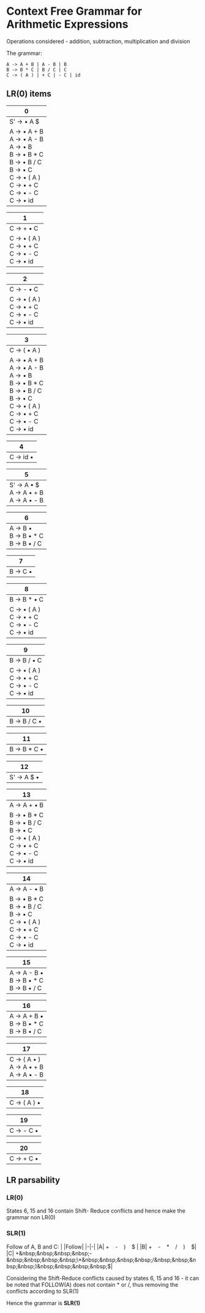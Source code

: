 # Context Free Grammar for Arithmetic Expressions

Operations considered - addition, subtraction, multiplication and division

The grammar:

```
A -> A + B | A - B | B
B -> B * C | B / C | C
C -> ( A ) | + C | - C | id
```

## LR(0) items

| 0                                                                                                                                                                         |
| ------------------------------------------------------------------------------------------------------------------------------------------------------------------------- |
| S' -> • A $                                                                                                                                                               |
| A -> • A + B <br/> A -> • A - B <br/> A -> • B <br/> B -> • B \* C <br/> B -> • B / C <br/> B -> • C <br/> C -> • ( A ) <br/> C -> • + C <br/> C -> • - C <br/> C -> • id |

| 1                                                              |
| -------------------------------------------------------------- |
| C -> + • C                                                     |
| C -> • ( A ) <br/> C -> • + C <br/> C -> • - C <br/> C -> • id |

| 2                                                              |
| -------------------------------------------------------------- |
| C -> - • C                                                     |
| C -> • ( A ) <br/> C -> • + C <br/> C -> • - C <br/> C -> • id |

| 3                                                                                                                                                                         |
| ------------------------------------------------------------------------------------------------------------------------------------------------------------------------- |
| C -> ( • A )                                                                                                                                                              |
| A -> • A + B <br/> A -> • A - B <br/> A -> • B <br/> B -> • B \* C <br/> B -> • B / C <br/> B -> • C <br/> C -> • ( A ) <br/> C -> • + C <br/> C -> • - C <br/> C -> • id |

| 4         |
| --------- |
| C -> id • |

| 5                                                 |
| ------------------------------------------------- |
| S' -> A • $ <br/> A -> A • + B <br/> A -> A • - B |

| 6                                               |
| ----------------------------------------------- |
| A -> B • <br/> B -> B • \* C <br/> B -> B • / C |

| 7        |
| -------- |
| B -> C • |

| 8                                                              |
| -------------------------------------------------------------- |
| B -> B \* • C                                                  |
| C -> • ( A ) <br/> C -> • + C <br/> C -> • - C <br/> C -> • id |

| 9                                                              |
| -------------------------------------------------------------- |
| B -> B / • C                                                   |
| C -> • ( A ) <br/> C -> • + C <br/> C -> • - C <br/> C -> • id |

| 10           |
| ------------ |
| B -> B / C • |

| 11            |
| ------------- |
| B -> B \* C • |

| 12          |
| ----------- |
| S' -> A $ • |

| 13                                                                                                                   |
| -------------------------------------------------------------------------------------------------------------------- |
| A -> A + • B                                                                                                         |
| B -> • B \* C <br/> B -> • B / C <br/> B -> • C <br/> C -> • ( A ) <br/> C -> • + C <br/> C -> • - C <br/> C -> • id |

| 14                                                                                                                   |
| -------------------------------------------------------------------------------------------------------------------- |
| A -> A - • B                                                                                                         |
| B -> • B \* C <br/> B -> • B / C <br/> B -> • C <br/> C -> • ( A ) <br/> C -> • + C <br/> C -> • - C <br/> C -> • id |

| 15                                                  |
| --------------------------------------------------- |
| A -> A - B • <br/> B -> B • \* C <br/> B -> B • / C |

| 16                                                  |
| --------------------------------------------------- |
| A -> A + B • <br/> B -> B • \* C <br/> B -> B • / C |

| 17                                                 |
| -------------------------------------------------- |
| C -> ( A • ) <br/> A -> A • + B <br/> A -> A • - B |

| 18           |
| ------------ |
| C -> ( A ) • |

| 19         |
| ---------- |
| C -> - C • |

| 20         |
| ---------- |
| C -> + C • |

## LR parsability

### LR(0)

States 6, 15 and 16 contain Shift- Reduce conflicts and hence make the grammar non LR(0)

### SLR(1)

Follow of A, B and C:
| |Follow|
|-|-|
|A| +&nbsp;&nbsp;&nbsp;&nbsp;-&nbsp;&nbsp;&nbsp;&nbsp;)&nbsp;&nbsp;&nbsp;&nbsp;$ |
|B| +&nbsp;&nbsp;&nbsp;&nbsp;-&nbsp;&nbsp;&nbsp;&nbsp;\*&nbsp;&nbsp;&nbsp;&nbsp;/&nbsp;&nbsp;&nbsp;&nbsp;)&nbsp;&nbsp;&nbsp;&nbsp;$|
|C| +&nbsp;&nbsp;&nbsp;&nbsp;-&nbsp;&nbsp;&nbsp;&nbsp;\*&nbsp;&nbsp;&nbsp;&nbsp;/&nbsp;&nbsp;&nbsp;&nbsp;)&nbsp;&nbsp;&nbsp;&nbsp;$|

Considering the Shift-Reduce conflicts caused by states 6, 15 and 16 - it can be noted that FOLLOW(A) does not contain \* or /, thus removing the conflicts according to SLR(1)

Hence the grammar is **SLR(1)**
